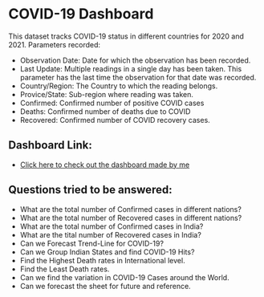 # COVID-19 Dashboard
This dataset tracks COVID-19 status in different countries for 2020 and 2021. Parameters recorded:
- Observation Date: Date for which the observation has been recorded.
- Last Update: Multiple readings in a single day has been taken. This parameter has the last time the observation for that date was recorded.
- Country/Region: The Country to which the reading belongs.
- Provice/State: Sub-region where reading was taken.
- Confirmed: Confirmed number of positive COVID cases
- Deaths: Confirmed number of deaths due to COVID
- Recovered: Confirmed number of COVID recovery cases.

## Dashboard Link: 
- [Click here to check out the dashboard made by me](https://public.tableau.com/views/COVID-19Dashboard_16381143915200/Dashboard1?:language=en-US&:display_count=n&:origin=viz_share_link)

## Questions tried to be answered:
- What are the total number of Confirmed cases in different nations?
- What are the total number of Recovered cases in different nations?
- What are the total number of Confirmed cases in India?
- What are the tital number of Recovered cases in India?
- Can we Forecast Trend-Line for COVID-19?
- Can we Group Indian States and find COVID-19 Hits?
- Find the Highest Death rates in International level.
- Find the Least Death rates.
- Can we find the variation in COVID-19 Cases around the World.
- Can we forecast the sheet for future and reference.

